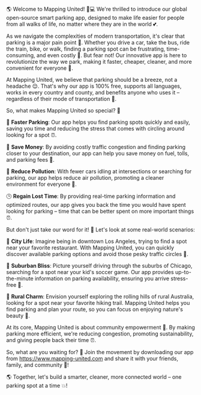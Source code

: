 🌎 Welcome to Mapping United! 🚗💻 We're thrilled to introduce our global open-source smart parking app, designed to make life easier for people from all walks of life, no matter where they are in the world 💕.

As we navigate the complexities of modern transportation, it's clear that parking is a major pain point 🤯. Whether you drive a car, take the bus, ride the train, bike, or walk, finding a parking spot can be frustrating, time-consuming, and even costly 💸. But fear not! Our innovative app is here to revolutionize the way we park, making it faster, cheaper, cleaner, and more convenient for everyone 🚀.

At Mapping United, we believe that parking should be a breeze, not a headache 😌. That's why our app is 100% free, supports all languages, works in every country and county, and benefits anyone who uses it – regardless of their mode of transportation 💪.

So, what makes Mapping United so special? 🤔

🚀 **Faster Parking**: Our app helps you find parking spots quickly and easily, saving you time and reducing the stress that comes with circling around looking for a spot ⏰.

💸 **Save Money**: By avoiding costly traffic congestion and finding parking closer to your destination, our app can help you save money on fuel, tolls, and parking fees 💸.

🌿 **Reduce Pollution**: With fewer cars idling at intersections or searching for parking, our app helps reduce air pollution, promoting a cleaner environment for everyone 🌟.

🕒 **Regain Lost Time**: By providing real-time parking information and optimized routes, our app gives you back the time you would have spent looking for parking – time that can be better spent on more important things ⏰.

But don't just take our word for it! 🤔 Let's look at some real-world scenarios:

🚗 **City Life**: Imagine being in downtown Los Angeles, trying to find a spot near your favorite restaurant. With Mapping United, you can quickly discover available parking options and avoid those pesky traffic circles 📍.

🚌 **Suburban Bliss**: Picture yourself driving through the suburbs of Chicago, searching for a spot near your kid's soccer game. Our app provides up-to-the-minute information on parking availability, ensuring you arrive stress-free 🏀.

🚂 **Rural Charm**: Envision yourself exploring the rolling hills of rural Australia, looking for a spot near your favorite hiking trail. Mapping United helps you find parking and plan your route, so you can focus on enjoying nature's beauty 🌳.

At its core, Mapping United is about community empowerment 💪. By making parking more efficient, we're reducing congestion, promoting sustainability, and giving people back their time ⏰.

So, what are you waiting for? 🤔 Join the movement by downloading our app from https://www.mapping-united.com and share it with your friends, family, and community 👫!

🌎 Together, let's build a smarter, cleaner, more connected world – one parking spot at a time 💥!